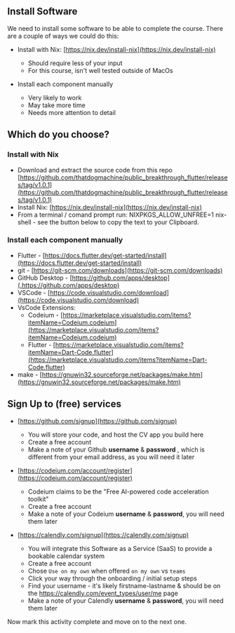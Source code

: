## Install Software

We need to install some software to be able to complete the course. There are a couple of ways we could do this:

- Install with Nix: [https://nix.dev/install-nix](https://nix.dev/install-nix)
    - Should require less of your input
    - For this course, isn't well tested outside of MacOs

- Install each component manually
    - Very likely to work
    - May take more time
    - Needs more attention to detail

## Which do you choose?

### Install with Nix


- Download and extract the source code from this repo [https://github.com/thatdogmachine/public_breakthrough_flutter/releases/tag/v1.0.1](https://github.com/thatdogmachine/public_breakthrough_flutter/releases/tag/v1.0.1)
- Install Nix: [https://nix.dev/install-nix](https://nix.dev/install-nix)
- From a terminal / comand prompt run: NIXPKGS_ALLOW_UNFREE=1 nix-shell - see the button below to copy the text to your Clipboard.

### Install each component manually

- Flutter - [https://docs.flutter.dev/get-started/install](https://docs.flutter.dev/get-started/install)
- git - [https://git-scm.com/downloads](https://git-scm.com/downloads)
- GitHub Desktop - [https://github.com/apps/desktop](,https://github.com/apps/desktop)
- VSCode - [https://code.visualstudio.com/download](https://code.visualstudio.com/download)
- VsCode Extensions:
    - Codeium - [https://marketplace.visualstudio.com/items?itemName=Codeium.codeium](https://marketplace.visualstudio.com/items?itemName=Codeium.codeium)
    - Flutter - [https://marketplace.visualstudio.com/items?itemName=Dart-Code.flutter](https://marketplace.visualstudio.com/items?itemName=Dart-Code.flutter)
- make - [https://gnuwin32.sourceforge.net/packages/make.htm](https://gnuwin32.sourceforge.net/packages/make.htm)

## Sign Up to (free) services

- [https://github.com/signup](https://github.com/signup)
    - You will store your code, and host the CV app you build here
    - Create a free account
    - Make a note of your Github **username** & **password** , which is different from your email address, as you will need it later

- [https://codeium.com/account/register](https://codeium.com/account/register)
    - Codeium claims to be the "Free AI-powered code acceleration toolkit"
    - Create a free account
    - Make a note of your Codeium **username** & **password**, you will need them later

- [https://calendly.com/signup](https://calendly.com/signup)
    - You will integrate this Software as a Service (SaaS) to provide a bookable calendar system
    - Create a free account
    - Chose `Use on my own` when offered `on my own` vs `teams`
    - Click your way through the onboarding / initial setup steps
    - Find your username - it's likely firstname-lastname & should be on the https://calendly.com/event_types/user/me page
    - Make a note of your Calendly **username** & **password**, you will need them later

Now mark this activity complete and move on to the next one.


